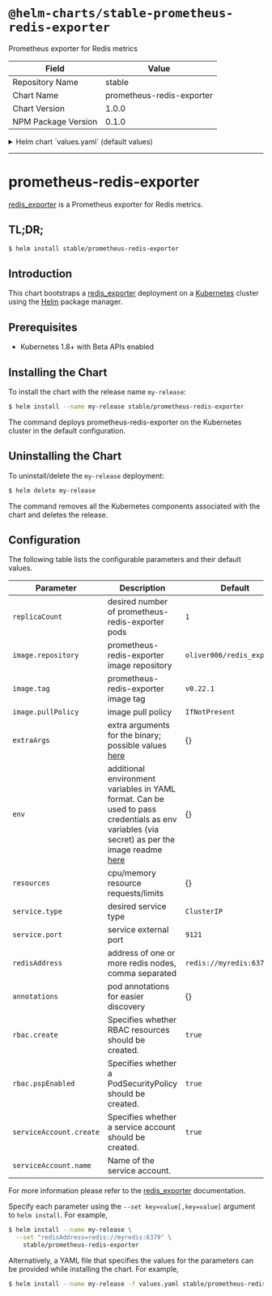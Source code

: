 # `@helm-charts/stable-prometheus-redis-exporter`

Prometheus exporter for Redis metrics

| Field               | Value                     |
| ------------------- | ------------------------- |
| Repository Name     | stable                    |
| Chart Name          | prometheus-redis-exporter |
| Chart Version       | 1.0.0                     |
| NPM Package Version | 0.1.0                     |

<details>

<summary>Helm chart `values.yaml` (default values)</summary>

```yaml
rbac:
  # Specifies whether RBAC resources should be created
  create: true
  # Specifies whether a PodSecurityPolicy should be created
  pspEnabled: true
serviceAccount:
  # Specifies whether a ServiceAccount should be created
  create: true
  # The name of the ServiceAccount to use.
  # If not set and create is true, a name is generated using the fullname template
  name:

replicaCount: 1
image:
  repository: oliver006/redis_exporter
  tag: v0.22.1
  pullPolicy: IfNotPresent
extraArgs: {}
# Additional Environment variables
env:
  {}
  # - name: REDIS_PASSWORD
  #   valueFrom:
  #     secretKeyRef:
  #       key: redis-password
  #       name: redis-config-0.0.2
service:
  type: ClusterIP
  port: 9121
  annotations:
    {}
    # prometheus.io/path: /metrics
    # prometheus.io/port: "9121"
    # prometheus.io/scrape: "true"
resources: {}
redisAddress: redis://myredis:6379
annotations: {}
#  prometheus.io/path: /metrics
#  prometheus.io/port: "9121"
#  prometheus.io/scrape: "true"
```

</details>

---

# prometheus-redis-exporter

[redis_exporter](https://github.com/oliver006/redis_exporter) is a Prometheus exporter for Redis metrics.

## TL;DR;

```bash
$ helm install stable/prometheus-redis-exporter
```

## Introduction

This chart bootstraps a [redis_exporter](https://github.com/oliver006/redis_exporter) deployment on a [Kubernetes](http://kubernetes.io) cluster using the [Helm](https://helm.sh) package manager.

## Prerequisites

- Kubernetes 1.8+ with Beta APIs enabled

## Installing the Chart

To install the chart with the release name `my-release`:

```bash
$ helm install --name my-release stable/prometheus-redis-exporter
```

The command deploys prometheus-redis-exporter on the Kubernetes cluster in the default configuration.

## Uninstalling the Chart

To uninstall/delete the `my-release` deployment:

```bash
$ helm delete my-release
```

The command removes all the Kubernetes components associated with the chart and deletes the release.

## Configuration

The following table lists the configurable parameters and their default values.

| Parameter               | Description                                                                                                                                                                                                      | Default                    |
| ----------------------- | ---------------------------------------------------------------------------------------------------------------------------------------------------------------------------------------------------------------- | -------------------------- |
| `replicaCount`          | desired number of prometheus-redis-exporter pods                                                                                                                                                                 | `1`                        |
| `image.repository`      | prometheus-redis-exporter image repository                                                                                                                                                                       | `oliver006/redis_exporter` |
| `image.tag`             | prometheus-redis-exporter image tag                                                                                                                                                                              | `v0.22.1`                  |
| `image.pullPolicy`      | image pull policy                                                                                                                                                                                                | `IfNotPresent`             |
| `extraArgs`             | extra arguments for the binary; possible values [here](https://github.com/oliver006/redis_exporter#flags)                                                                                                        | {}                         |
| `env`                   | additional environment variables in YAML format. Can be used to pass credentials as env variables (via secret) as per the image readme [here](https://github.com/oliver006/redis_exporter#environment-variables) | {}                         |
| `resources`             | cpu/memory resource requests/limits                                                                                                                                                                              | {}                         |
| `service.type`          | desired service type                                                                                                                                                                                             | `ClusterIP`                |
| `service.port`          | service external port                                                                                                                                                                                            | `9121`                     |
| `redisAddress`          | address of one or more redis nodes, comma separated                                                                                                                                                              | `redis://myredis:6379`     |
| `annotations`           | pod annotations for easier discovery                                                                                                                                                                             | {}                         |
| `rbac.create`           | Specifies whether RBAC resources should be created.                                                                                                                                                              | `true`                     |
| `rbac.pspEnabled`       | Specifies whether a PodSecurityPolicy should be created.                                                                                                                                                         | `true`                     |
| `serviceAccount.create` | Specifies whether a service account should be created.                                                                                                                                                           | `true`                     |
| `serviceAccount.name`   | Name of the service account.                                                                                                                                                                                     |                            |

For more information please refer to the [redis_exporter](https://github.com/oliver006/redis_exporter) documentation.

Specify each parameter using the `--set key=value[,key=value]` argument to `helm install`. For example,

```bash
$ helm install --name my-release \
  --set "redisAddress=redis://myredis:6379" \
    stable/prometheus-redis-exporter
```

Alternatively, a YAML file that specifies the values for the parameters can be provided while installing the chart. For example,

```bash
$ helm install --name my-release -f values.yaml stable/prometheus-redis-exporter
```
